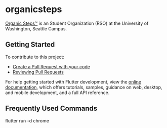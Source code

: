 # organicsteps

[Organic Steps™](https://githubn0ob.github.io/organic-steps/#/) is an Student Organization (RSO) at the University of Washington, Seattle Campus.

## Getting Started

To contribute to this project:

- [Create a Pull Request with your code](https://docs.flutter.dev/get-started/codelab)
- [Reviewing Pull Requests](https://docs.flutter.dev/cookbook)

For help getting started with Flutter development, view the
[online documentation](https://docs.flutter.dev/), which offers tutorials, samples, guidance on web, desktop, and mobile development, and a full API reference.

## Frequently Used Commands
flutter run -d chrome